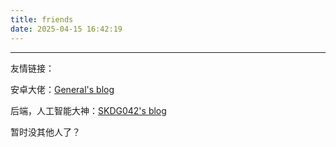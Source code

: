 ```yaml
---
title: friends
date: 2025-04-15 16:42:19
---
```


----

友情链接：

安卓大佬：[General's blog](https://generalsio.top/)



后端，人工智能大神：[SKDG042's blog](https://skdg042.github.io/)



暂时没其他人了？
